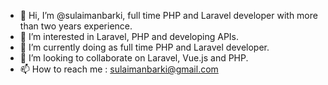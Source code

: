 - 👋 Hi, I’m @sulaimanbarki, full time PHP and Laravel developer with more than two years experience.
- 👀 I’m interested in Laravel, PHP and developing APIs.
- 🌱 I’m currently doing as full time PHP and Laravel developer.
- 💞️ I’m looking to collaborate on Laravel, Vue.js and PHP.
- 📫 How to reach me : sulaimanbarki@gmail.com

<!---
sulaimanbarki/sulaimanbarki is a ✨ special ✨ repository because its `README.md` (this file) appears on your GitHub profile.
You can click the Preview link to take a look at your changes.
--->
